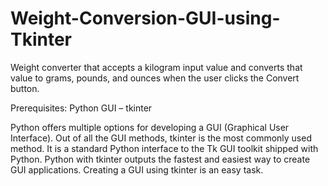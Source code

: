# Weight-Conversion-GUI-using-Tkinter
 Weight converter that accepts a kilogram input value and converts that value to grams, pounds, and ounces when the user clicks the Convert button.

Prerequisites: Python GUI – tkinter

Python offers multiple options for developing a GUI (Graphical User Interface). Out of all the GUI methods, tkinter is the most commonly used method. It is a standard Python interface to the Tk GUI toolkit shipped with Python. Python with tkinter outputs the fastest and easiest way to create GUI applications. Creating a GUI using tkinter is an easy task.
